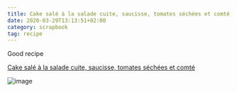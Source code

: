 ```yaml
---
title: Cake salé à la salade cuite, saucisse, tomates séchées et comté
date: 2020-03-29T13:13:51+02:00
category: scrapbook
tag: recipe 
---
```


Good recipe

[Cake salé à la salade cuite, saucisse, tomates séchées et comté](http://latambouilledebouille.com/index.php/2019/06/28/cake-sale-a-la-salade-cuite-saucisse-tomates-sechees-et-comte/)

![image](https://latambouilledebouille.com/wp-content/uploads/2019/06/20190627_1327126405255836724665029.jpg)
